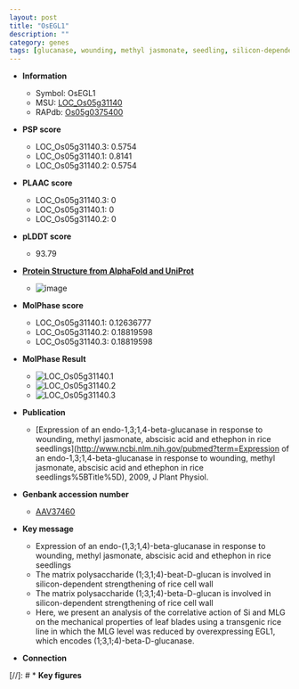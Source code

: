 ```yaml
---
layout: post
title: "OsEGL1"
description: ""
category: genes
tags: [glucanase, wounding, methyl jasmonate, seedling, silicon-dependent strengthening of rice cell wall, silicon, cell wall]
---
```


* **Information**  
    + Symbol: OsEGL1  
    + MSU: [LOC_Os05g31140](http://rice.plantbiology.msu.edu/cgi-bin/ORF_infopage.cgi?orf=LOC_Os05g31140)  
    + RAPdb: [Os05g0375400](http://rapdb.dna.affrc.go.jp/viewer/gbrowse_details/irgsp1?name=Os05g0375400)  

* **PSP score**  
    + LOC_Os05g31140.3: 0.5754 
    + LOC_Os05g31140.1: 0.8141 
    + LOC_Os05g31140.2: 0.5754 

* **PLAAC score**  
    + LOC_Os05g31140.3: 0 
    + LOC_Os05g31140.1: 0 
    + LOC_Os05g31140.2: 0 

* **pLDDT score**
    + 93.79

* **[Protein Structure from AlphaFold and UniProt](https://www.uniprot.org/uniprotkb/Q75K72/entry#structure)**
    + ![image](https://ricepsp.github.io/images/Q7/AF-Q75K72-F1.png)

* **MolPhase score**
    + LOC_Os05g31140.1: 0.12636777
    + LOC_Os05g31140.2: 0.18819598
    + LOC_Os05g31140.3: 0.18819598

* **MolPhase Result**
    + ![LOC_Os05g31140.1](https://304243504.github.io/Pictures/LOC_Os05g/LOC_Os05g31140.1.png)
    + ![LOC_Os05g31140.2](https://304243504.github.io/Pictures/LOC_Os05g/LOC_Os05g31140.2.png)
    + ![LOC_Os05g31140.3](https://304243504.github.io/Pictures/LOC_Os05g/LOC_Os05g31140.3.png)

* **Publication**  
    + [Expression of an endo-1,3;1,4-beta-glucanase in response to wounding, methyl jasmonate, abscisic acid and ethephon in rice seedlings](http://www.ncbi.nlm.nih.gov/pubmed?term=Expression of an endo-1,3;1,4-beta-glucanase in response to wounding, methyl jasmonate, abscisic acid and ethephon in rice seedlings%5BTitle%5D), 2009, J Plant Physiol.

* **Genbank accession number**  
    + [AAV37460](http://www.ncbi.nlm.nih.gov/nuccore/AAV37460)

* **Key message**  
    + Expression of an endo-(1,3;1,4)-beta-glucanase in response to wounding, methyl jasmonate, abscisic acid and ethephon in rice seedlings
    + The matrix polysaccharide (1;3,1;4)-beat-D-glucan is involved in silicon-dependent strengthening of rice cell wall
    + The matrix polysaccharide (1;3,1;4)-beta-D-glucan is involved in silicon-dependent strengthening of rice cell wall
    + Here, we present an analysis of the correlative action of Si and MLG on the mechanical properties of leaf blades using a transgenic rice line in which the MLG level was reduced by overexpressing EGL1, which encodes (1;3,1;4)-beta-D-glucanase.

* **Connection**  

[//]: # * **Key figures**  



